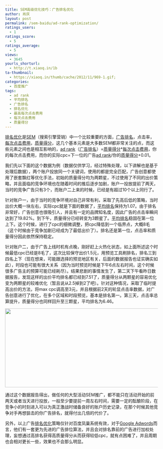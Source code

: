 ```yaml
---
title: SEM高级优化技巧：广告排名优化
author: 肖庆
layout: post
permalink: /sem-baidu/ad-rank-optimization/
ratings_users:
  - 1
ratings_score:
  - 5
ratings_average:
  - 5
views:
  - 3645
yourls_shorturl:
  - http://t.xiaoq.in/1b
ta-thumbnail:
  - https://xiaoq.in/thumb/cache/2012/11/969-1.gif;
categories:
  - 百度推广
tags:
  - ad rank
  - 平均排名
  - 广告排名
  - 排名优化
  - 最高每次点击费用
  - 每次点击费用
  - 质量得分
---
```

<span class='wp_keywordlink_affiliate'><a href="https://xiaoq.in/tag/%e6%8e%92%e5%90%8d%e4%bc%98%e5%8c%96/" title="查看排名优化中的全部文章" target="_blank">排名优化</a></span>是<span class='wp_keywordlink'><a href="https://xiaoq.in/sem/" title="SEM搜索引擎营销" target="_blank">SEM</a></span>（搜索引擎营销）中一个比较重要的方面，<span class='wp_keywordlink_affiliate'><a href="https://xiaoq.in/tag/%e5%b9%bf%e5%91%8a%e6%8e%92%e5%90%8d/" title="查看广告排名中的全部文章" target="_blank">广告排名</a></span>，点击率，<span class='wp_keywordlink_affiliate'><a href="https://xiaoq.in/tag/%e6%af%8f%e6%ac%a1%e7%82%b9%e5%87%bb%e8%b4%b9%e7%94%a8/" title="查看每次点击费用中的全部文章" target="_blank">每次点击费用</a></span>，<span class='wp_keywordlink_affiliate'><a href="https://xiaoq.in/tag/%e8%b4%a8%e9%87%8f%e5%be%97%e5%88%86/" title="查看质量得分中的全部文章" target="_blank">质量得分</a></span>，这几个基本元素是大多数SEM都非常关注的点，而这些元素之间也是相互影响的，<span class='wp_keywordlink_affiliate'><a href="https://xiaoq.in/tag/ad-rank/" title="查看ad rank中的全部文章" target="_blank">ad rank</a></span>（<span class='wp_keywordlink_affiliate'><a href="https://xiaoq.in/tag/%e5%b9%bf%e5%91%8a%e6%8e%92%e5%90%8d/" title="查看广告排名中的全部文章" target="_blank">广告排名</a></span>）=<span class='wp_keywordlink_affiliate'><a href="https://xiaoq.in/tag/%e8%b4%a8%e9%87%8f%e5%be%97%e5%88%86/" title="查看质量得分中的全部文章" target="_blank">质量得分</a></span>*<span class='wp_keywordlink_affiliate'><a href="https://xiaoq.in/tag/%e6%af%8f%e6%ac%a1%e7%82%b9%e5%87%bb%e8%b4%b9%e7%94%a8/" title="查看每次点击费用中的全部文章" target="_blank">每次点击费用</a></span>，你的每次点击费用，而你的实际cpc=下一位的广告<span class='wp_keywordlink_affiliate'><a href="https://xiaoq.in/tag/ad-rank/" title="查看ad rank中的全部文章" target="_blank">ad rank</a></span>/你的<span class='wp_keywordlink_affiliate'><a href="https://xiaoq.in/tag/%e8%b4%a8%e9%87%8f%e5%be%97%e5%88%86/" title="查看质量得分中的全部文章" target="_blank">质量得分</a></span>+0.01。

我们先以下面的这个数据为例（数据仅供学习，经过特殊处理，以下讲解也是基于处理后数据），两个账户投放同一个关键词，使用的都是完全匹配，广告创意都使用了嵌套飘红等优化手法，初始的质量得分均为两颗星，不过使用了不同的出价策略，并且面临的竞争环境也在随着时间的推后逐步加剧，账户一投放提前了两天，当时的竞争广告只有3个，而账户二上来的时候，已经是有超过10个以上同行了。

针对账户一，由于当时的竞争环境对自己非常有利，采取了先高后低的策略，当时出价大概一块左右，实际cpc就是下面的数据了，<span class='wp_keywordlink_affiliate'><a href="https://xiaoq.in/tag/%e5%b9%b3%e5%9d%87%e6%8e%92%e5%90%8d/" title="查看平均排名中的全部文章" target="_blank">平均排名</a></span>保持为1.07。由于排名非常好，广告创意也很吸引人，并且有一定的品牌知名度，因此广告的点击率瞬间达到了19.82%。到下午，质量得分已经转变为3颗星了。<span class='wp_keywordlink_affiliate'><a href="https://xiaoq.in/tag/%e5%b9%b3%e5%9d%87%e6%8e%92%e5%90%8d/" title="查看平均排名中的全部文章" target="_blank">平均排名</a></span>稳固在第一位上下。这个时候，进行了cpc的细微调整，把cpc降低到一个临界点，大概8毛（这个时候由于竞争加剧已经成为了最低出价了）。排名还是第一位，点击率和质量得分因此依然保持稳定。

针对账户二，由于广告上线时机有点晚，刚好赶上火热化状态，如上面所述这个时候最低cpc已经是8毛了，这次比较保守出价1.5元，用预览工具刷排名，排名三到四名上下（现在想来，可能跟选择的预览地区有关，后面的数据报告也证实确实如此），时段也可能有很大关系（因为当时预览时候是下午6点左右时间，这个时候很多广告主的预算可能已经耗尽）。结果悲剧的事情发生了，第二天下午看昨日数据报告，发现这样的出价平均排名都已经到7.51了，质量得分从两颗星的容易优化变为两颗星的较难优化（暂且说从2.5掉到2了吧）。针对这种情况，采取了临时提高出价的方法，将max cpc调高至3元，并且根据前2天的轮显点击率数据，对广告创意进行了优化，在多个区域和时段预览，基本是排名第一。第三天，点击率总算提升，质量得分也同样回升至三颗星，平均排名为6.46。

<img class="alignnone size-full wp-image-975" title="2-ad-rank" src="http://cdn.xiaoq.in/2012/11/2-ad-rank.gif" alt="" width="535" height="260" />

通过这个数据报告得出，做任何的大型活动SEM推广，都不能只在活动开始的前两天或者当天进行投放，一般至少要提前一周左右时间，需要一定的酝酿阶段，在竞争小的时刻进入可以为真正激战时储备良好的账户历史记录，在那个时候其他竞争对手再想狙击的你广告排名，就得付出几倍的代价了。

另外，以上广告<span class='wp_keywordlink_affiliate'><a href="https://xiaoq.in/tag/%e6%8e%92%e5%90%8d%e4%bc%98%e5%8c%96/" title="查看排名优化中的全部文章" target="_blank">排名优化</a></span>策略仅针对百度凤巢系统有效，对于<span class='wp_keywordlink'><a href="https://xiaoq.in/google-adwords/" title="Google Adwords" target="_blank">Google Adwords</a></span>而言，他们有一套更为先进的广告排位算法，并且会对排名靠前的广告进行加权处理，妄想通过高排名获得高质量得分从而获得较低cpc，就有点困难了，并且周期也会相对更长一些，效果也不会那么明显。